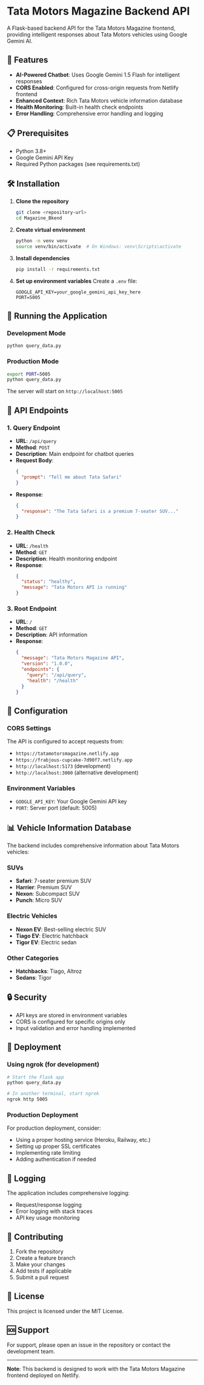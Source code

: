 # Tata Motors Magazine Backend API

A Flask-based backend API for the Tata Motors Magazine frontend, providing intelligent responses about Tata Motors vehicles using Google Gemini AI.

## 🚀 Features

- **AI-Powered Chatbot**: Uses Google Gemini 1.5 Flash for intelligent responses
- **CORS Enabled**: Configured for cross-origin requests from Netlify frontend
- **Enhanced Context**: Rich Tata Motors vehicle information database
- **Health Monitoring**: Built-in health check endpoints
- **Error Handling**: Comprehensive error handling and logging

## 📋 Prerequisites

- Python 3.8+
- Google Gemini API Key
- Required Python packages (see requirements.txt)

## 🛠️ Installation

1. **Clone the repository**
   ```bash
   git clone <repository-url>
   cd Magazine_Bkend
   ```

2. **Create virtual environment**
   ```bash
   python -m venv venv
   source venv/bin/activate  # On Windows: venv\Scripts\activate
   ```

3. **Install dependencies**
   ```bash
   pip install -r requirements.txt
   ```

4. **Set up environment variables**
   Create a `.env` file:
   ```env
   GOOGLE_API_KEY=your_google_gemini_api_key_here
   PORT=5005
   ```

## 🚀 Running the Application

### Development Mode
```bash
python query_data.py
```

### Production Mode
```bash
export PORT=5005
python query_data.py
```

The server will start on `http://localhost:5005`

## 📡 API Endpoints

### 1. Query Endpoint
- **URL**: `/api/query`
- **Method**: `POST`
- **Description**: Main endpoint for chatbot queries
- **Request Body**:
  ```json
  {
    "prompt": "Tell me about Tata Safari"
  }
  ```
- **Response**:
  ```json
  {
    "response": "The Tata Safari is a premium 7-seater SUV..."
  }
  ```

### 2. Health Check
- **URL**: `/health`
- **Method**: `GET`
- **Description**: Health monitoring endpoint
- **Response**:
  ```json
  {
    "status": "healthy",
    "message": "Tata Motors API is running"
  }
  ```

### 3. Root Endpoint
- **URL**: `/`
- **Method**: `GET`
- **Description**: API information
- **Response**:
  ```json
  {
    "message": "Tata Motors Magazine API",
    "version": "1.0.0",
    "endpoints": {
      "query": "/api/query",
      "health": "/health"
    }
  }
  ```

## 🔧 Configuration

### CORS Settings
The API is configured to accept requests from:
- `https://tatamotorsmagazine.netlify.app`
- `https://frabjous-cupcake-7d90f7.netlify.app`
- `http://localhost:5173` (development)
- `http://localhost:3000` (alternative development)

### Environment Variables
- `GOOGLE_API_KEY`: Your Google Gemini API key
- `PORT`: Server port (default: 5005)

## 📊 Vehicle Information Database

The backend includes comprehensive information about Tata Motors vehicles:

### SUVs
- **Safari**: 7-seater premium SUV
- **Harrier**: Premium SUV
- **Nexon**: Subcompact SUV
- **Punch**: Micro SUV

### Electric Vehicles
- **Nexon EV**: Best-selling electric SUV
- **Tiago EV**: Electric hatchback
- **Tigor EV**: Electric sedan

### Other Categories
- **Hatchbacks**: Tiago, Altroz
- **Sedans**: Tigor

## 🔒 Security

- API keys are stored in environment variables
- CORS is configured for specific origins only
- Input validation and error handling implemented

## 🚀 Deployment

### Using ngrok (for development)
```bash
# Start the Flask app
python query_data.py

# In another terminal, start ngrok
ngrok http 5005
```

### Production Deployment
For production deployment, consider:
- Using a proper hosting service (Heroku, Railway, etc.)
- Setting up proper SSL certificates
- Implementing rate limiting
- Adding authentication if needed

## 📝 Logging

The application includes comprehensive logging:
- Request/response logging
- Error logging with stack traces
- API key usage monitoring

## 🤝 Contributing

1. Fork the repository
2. Create a feature branch
3. Make your changes
4. Add tests if applicable
5. Submit a pull request

## 📄 License

This project is licensed under the MIT License.

## 🆘 Support

For support, please open an issue in the repository or contact the development team.

---

**Note**: This backend is designed to work with the Tata Motors Magazine frontend deployed on Netlify. 